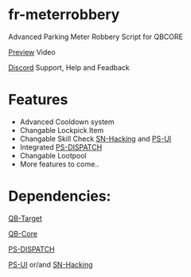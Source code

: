 # fr-meterrobbery
Advanced Parking Meter Robbery Script for QBCORE

[Preview](https://youtu.be/o3hwo6CBDDg) Video

[Discord](https://discord.gg/ZrMmUp3TBw) Support, Help and Feadback

# Features
- Advanced Cooldown system
- Changable Lockpick Item
- Changable Skill Check [SN-Hacking](https://github.com/skeletonnetworks/SN-Hacking) and [PS-UI](https://github.com/Project-Sloth/ps-ui)
- Integrated [PS-DISPATCH](https://github.com/Project-Sloth/ps-dispatch)
- Changable Lootpool
- More features to come..

# Dependencies:
[QB-Target](https://github.com/qbcore-framework/qb-target)


[QB-Core](https://github.com/qbcore-framework/qb-core)


[PS-DISPATCH](https://github.com/Project-Sloth/ps-dispatch)


[PS-UI](https://github.com/Project-Sloth/ps-ui) or/and [SN-Hacking](https://github.com/skeletonnetworks/SN-Hacking)
